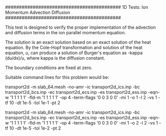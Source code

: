 ##########################################
1D Tests: Ion Momentum Advection Diffusion
##########################################

This test is designed to verify the proper implementation of the advection
and diffusion terms in the ion parallel momentum equation.

The solution is an exact solution based on an exact solution of the heat
equation. By the Cole-Hopf transformation and solution of the heat equation, u,
can produce a solution of Burger's equation as -kappa (du/dx)/u, where kappa is
the diffusion constant.

The boundary conditions are fixed at zero.

Suitable command lines for this problem would be:

transport2d -m slab_64.mesh -no-amr -ic transport2d_ics.inp -bc transport2d_bcs.inp -ec transport2d_ecs.inp -es transport2d_ess.inp -eqn-w '1 1 1 1 1' -fld-m '1 1 1 1 1' -op 4 -term-flags '0 0 3 0 0' -mi 1 -o 1 -l 2 -vs 1 -tf 10 -dt 1e-5 -tol 1e-1 -pt 2

transport2d -m slab_64.mesh -no-amr -ic transport2d_ics.inp -bc transport2d_bcs.inp -ec transport2d_ecs.inp -es transport2d_ess.inp -eqn-w '1 1 1 1 1' -fld-m '1 1 1 1 1' -op 4 -term-flags '0 0 3 0 0' -mi 1 -o 2 -l 2 -vs 1 -tf 10 -dt 1e-5 -tol 1e-2 -pt 2
